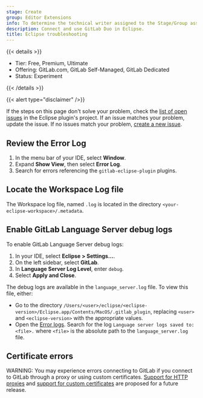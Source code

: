 ```yaml
---
stage: Create
group: Editor Extensions
info: To determine the technical writer assigned to the Stage/Group associated with this page, see https://handbook.gitlab.com/handbook/product/ux/technical-writing/#assignments
description: Connect and use GitLab Duo in Eclipse.
title: Eclipse troubleshooting
---
```


{{< details >}}

- Tier: Free, Premium, Ultimate
- Offering: GitLab.com, GitLab Self-Managed, GitLab Dedicated
- Status: Experiment

{{< /details >}}

{{< alert type="disclaimer" />}}

If the steps on this page don't solve your problem, check the
[list of open issues](https://gitlab.com/gitlab-org/editor-extensions/gitlab-eclipse-plugin/-/issues/?sort=created_date&state=opened&first_page_size=100)
in the Eclipse plugin's project. If an issue matches your problem, update the issue.
If no issues match your problem, [create a new issue](https://gitlab.com/gitlab-org/editor-extensions/gitlab-eclipse-plugin/-/issues/new).

## Review the Error Log

1. In the menu bar of your IDE, select **Window**.
1. Expand **Show View**, then select **Error Log**.
1. Search for errors referencing the `gitlab-eclipse-plugin` plugins.

## Locate the Workspace Log file

The Workspace log file, named `.log` is located in the directory `<your-eclipse-workspace>/.metadata`.

## Enable GitLab Language Server debug logs

To enable GitLab Language Server debug logs:

1. In your IDE, select **Eclipse > Settings...**.
1. On the left sidebar, select **GitLab**.
1. In **Language Server Log Level**, enter `debug`.
1. Select **Apply and Close**.

The debug logs are available in the `language_server.log` file. To view this file, either:

- Go to the directory `/Users/<user>/eclipse/<eclipse-version>/Eclipse.app/Contents/MacOS/.gitlab_plugin`, replacing `<user>` and `<eclipse-version>` with the appropriate values.
- Open the [Error logs](#review-the-error-log). Search for the log `Language server logs saved to: <file>.` where `<file>` is the absolute path to the `language_server.log` file.

## Certificate errors

WARNING:
You may experience errors connecting to GitLab if you connect to GitLab through a proxy or using custom certificates.
[Support for HTTP proxies](https://gitlab.com/gitlab-org/editor-extensions/gitlab-eclipse-plugin/-/issues/35)
and [support for custom certificates](https://gitlab.com/gitlab-org/editor-extensions/gitlab-eclipse-plugin/-/issues/36)
are proposed for a future release.
